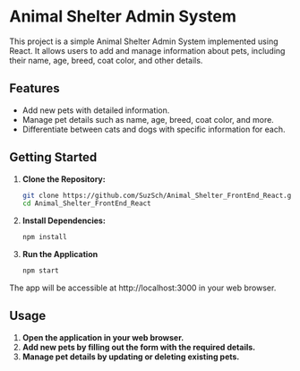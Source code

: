 # Animal Shelter Admin System

This project is a simple Animal Shelter Admin System implemented using React. It allows users to add and manage information about pets, including their name, age, breed, coat color, and other details.

## Features

- Add new pets with detailed information.
- Manage pet details such as name, age, breed, coat color, and more.
- Differentiate between cats and dogs with specific information for each.

## Getting Started

1. **Clone the Repository:**

   ```zsh
   git clone https://github.com/SuzSch/Animal_Shelter_FrontEnd_React.git
   cd Animal_Shelter_FrontEnd_React 
   ```

2. **Install Dependencies:**

   ```zsh
   npm install

3. **Run the Application**

   ```zsh
   npm start

The app will be accessible at http://localhost:3000 in your web browser.

## Usage
1. **Open the application in your web browser.**
2. **Add new pets by filling out the form with the required details.**
3. **Manage pet details by updating or deleting existing pets.**
